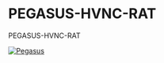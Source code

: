 # PEGASUS-HVNC-RAT
PEGASUS-HVNC-RAT

<a href="https://ibb.co/wRypk2D"><img src="https://i.ibb.co/nbrQGKh/Pegasus.png" alt="Pegasus" border="0"></a>
